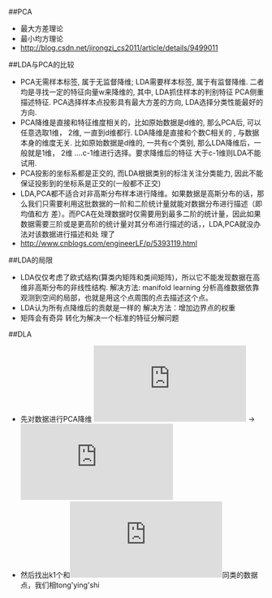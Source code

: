 ##PCA
  * 最大方差理论
  * 最小均方理论
  * http://blog.csdn.net/jirongzi_cs2011/article/details/9499011
    

##LDA与PCA的比较
  * PCA无需样本标签, 属于无监督降维; LDA需要样本标签, 属于有监督降维. 二者均是寻找一定的特征向量w来降维的, 其中, LDA抓住样本的判别特征
    PCA侧重描述特征. PCA选择样本点投影具有最大方差的方向, LDA选择分类性能最好的方向.
  * PCA降维是直接和特征维度相关的，比如原始数据是d维的, 那么PCA后, 可以任意选取1维， 2维,  一直到d维都行. LDA降维是直接和个数C相关的
    , 与数据本身的维度无关. 比如原始数据是d维的, 一共有c个类别, 那么LDA降维后，一般就是1维， 2维 ....c-1维进行选择。要求降维后的特征
    大于c-1维则LDA不能试用. 
  * PCA投影的坐标系都是正交的, 而LDA根据类别的标注关注分类能力, 因此不能保证投影到的坐标系是正交的(一般都不正交)
  * LDA,PCA都不适合对非高斯分布样本进行降维。如果数据是高斯分布的话，那么我们只需要利用这批数据的一阶和二阶统计量就能对数据分布进行描述（即均值和方        差）。而PCA在处理数据时仅需要用到最多二阶的统计量，因此如果数据需要三阶或是更高阶的统计量对其分布进行描述的话，，LDA,PCA就没办法对该数据进行描述和处     理了
  * http://www.cnblogs.com/engineerLF/p/5393119.html

##LDA的局限
* LDA仅仅考虑了欧式结构(算类内矩阵和类间矩阵)，所以它不能发现数据在高维非高斯分布的非线性结构.
  解决方法: manifold learning 分析高维数据依靠观测到空间的局部，也就是用这个点周围的点去描述这个点。
* LDA认为所有点降维后的贡献是一样的
  解决方法：增加边界点的权重
* 矩阵会有奇异
  转化为解决一个标准的特征分解问题
 
##DLA
* 先对数据进行PCA降维
![](http://latex.codecogs.com/gif.latex?(x_1,x_2,.....)) -> ![](http://latex.codecogs.com/gif.latex?(y_1,y_2....))
* 然后找出k1个和![](http://latex.codecogs.com/gif.latex?y_i)同类的数据点，我们相tong'ying'shi


